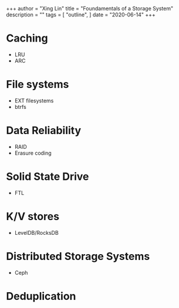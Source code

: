 +++ 
author = "Xing Lin"
title = "Foundamentals of a Storage System" 
description = "" 
tags = [ 
    "outline", 
] 
date = "2020-06-14" 
+++

# Caching 
  * LRU
  * ARC

# File systems
  * EXT filesystems
  * btrfs

# Data Reliability
  * RAID
  * Erasure coding

# Solid State Drive
  * FTL

# K/V stores
  * LevelDB/RocksDB

# Distributed Storage Systems
  * Ceph

# Deduplication